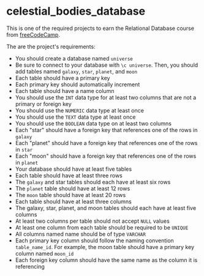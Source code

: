 # celestial_bodies_database

This is one of the required projects to earn the Relational Database course from [freeCodeCamp]([url](https://www.freecodecamp.org/learn/relational-database)).

The are the project's requirements:

- You should create a database named `universe`
- Be sure to connect to your database with `\c universe`. Then, you should add tables named `galaxy`, `star`, `planet`, and `moon`
- Each table should have a primary key
- Each primary key should automatically increment
- Each table should have a name column
- You should use the `INT` data type for at least two columns that are not a primary or foreign key
- You should use the `NUMERIC` data type at least once
- You should use the `TEXT` data type at least once
- You should use the `BOOLEAN` data type on at least two columns
- Each "star" should have a foreign key that references one of the rows in `galaxy`
- Each "planet" should have a foreign key that references one of the rows in `star`
- Each "moon" should have a foreign key that references one of the rows in `planet`
- Your database should have at least five tables
- Each table should have at least three rows
- The `galaxy` and star tables should each have at least six rows
- The `planet` table should have at least 12 rows
- The `moon` table should have at least 20 rows
- Each table should have at least three columns
- The galaxy, star, planet, and moon tables should each have at least five columns
- At least two columns per table should not accept `NULL` values
- At least one column from each table should be required to be `UNIQUE`
- All columns named name should be of type `VARCHAR`
- Each primary key column should follow the naming convention `table_name_id`. For example, the moon table should have a primary key column named `moon_id`
- Each foreign key column should have the same name as the column it is referencing
